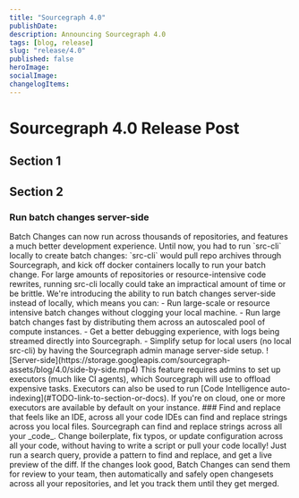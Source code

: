 ```yaml
---
title: "Sourcegraph 4.0"
publishDate: 
description: Announcing Sourcegraph 4.0
tags: [blog, release]
slug: "release/4.0"
published: false
heroImage: 
socialImage: 
changelogItems:
---
```


# Sourcegraph 4.0 Release Post

## Section 1

## Section 2



### Run batch changes server-side

<!-- @malomarrec: The title is the feature, as opposed to the benefit, because there's multiple benefits. Another angle would be to focus on the primary benefit and title this "Run batch changes at large scales" --!>

Batch Changes can now run across thousands of repositories, and features a much better development experience. Until now, you had to run `src-cli` locally to create batch changes: `src-cli` would pull repo archives through Sourcegraph, and kick off docker containers locally to run your batch change. For large amounts of repositories or resource-intensive code rewrites, running src-cli locally could take an impractical amount of time or be brittle.

We're introducing the ability to run batch changes server-side instead of locally, which means you can:
- Run large-scale or resource intensive batch changes without clogging your local machine.
- Run large batch changes fast by distributing them across an autoscaled pool of compute instances.
- Get a better debugging experience, with logs being streamed directly into Sourcegraph.
- Simplify setup for local users (no local src-cli) by having the Sourcegraph admin manage server-side setup.

![Server-side](https://storage.googleapis.com/sourcegraph-assets/blog/4.0/side-by-side.mp4)

This feature requires admins to set up executors (much like CI agents), which Sourcegraph will use to offload expensive tasks. Executors can also be used to run [Code Intelligence auto-indexing](#TODO-link-to-section-or-docs). If you're on cloud, one or more executors are available by default on your instance.

### Find and replace that feels like an IDE, across all your code

IDEs can find and replace strings across you local files. Sourcegraph can find and replace strings across all your _code_. Change boilerplate, fix typos, or update configuration across all your code, without having to write a script or pull your code locally!

Just run a search query, provide a pattern to find and replace, and get a live preview of the diff. If the changes look good, Batch Changes can send them for review to your team, then automatically and safely open changesets across all your repositories, and let you track them until they get merged. 

<!-- @malomarrec: this is a placeholder>
<img width="1497" alt="placeholder-sourcegraph-find-and-replace" src="https://user-images.githubusercontent.com/25070988/181726971-13007592-c3b9-4f69-a8f3-54e0cf13b7ea.png">


